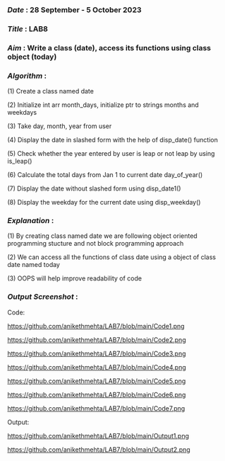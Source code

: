 ### ***Date*** : 28 September - 5 October 2023 
### ***Title*** : LAB8
### ***Aim*** : Write a class (date), access its functions using class object (today)
### ***Algorithm*** : 
(1) Create a class named date

(2) Initialize int arr month_days, initialize ptr to strings months and weekdays

(3) Take day, month, year from user

(4) Display the date in slashed form with the help of disp_date() function

(5) Check whether the year entered by user is leap or not leap by using is_leap()

(6) Calculate the total days from Jan 1 to current date day_of_year()

(7) Display the date without slashed form using disp_date1()

(8) Display the weekday for the current date using disp_weekday()

### ***Explanation*** : 
(1) By creating class named date we are following object oriented programming stucture and not block programming approach

(2) We can access all the functions of class date using a object of class date named today

(3) OOPS will help improve readability of code

### ***Output Screenshot*** : 
Code:

https://github.com/anikethmehta/LAB7/blob/main/Code1.png

https://github.com/anikethmehta/LAB7/blob/main/Code2.png

https://github.com/anikethmehta/LAB7/blob/main/Code3.png

https://github.com/anikethmehta/LAB7/blob/main/Code4.png

https://github.com/anikethmehta/LAB7/blob/main/Code5.png

https://github.com/anikethmehta/LAB7/blob/main/Code6.png

https://github.com/anikethmehta/LAB7/blob/main/Code7.png

Output:

https://github.com/anikethmehta/LAB7/blob/main/Output1.png

https://github.com/anikethmehta/LAB7/blob/main/Output2.png
